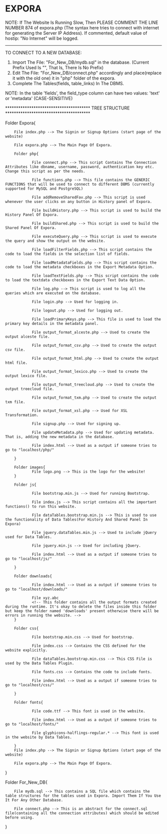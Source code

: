 # EXPORA

NOTE:
If The Website Is Running Slow, Then PLEASE COMMENT THE LINE NUMBER 874 of expora.php (The syntax here tries to connect with internet for generating the Server IP Address). If commented, default value of hostip: "No Internet" will be logged.

**************************************************************

TO CONNECT TO A NEW DATABASE:
1. Import The File: "For_New_DB/mydb.sql" in the database. (Current Prefix Used Is "", That Is, There Is No Prefix)
2. Edit The File: "For_New_DB/connect.php" accordingly and place(replace it with the old one) it in "php" folder of the expora.
3. Complete The Tables(fields, table_links) In The DBMS.

NOTE: In the table 'fields', the field_type column can have two values: 'text' or 'metadata' (CASE-SENSITIVE)

*************************************** TREE STRUCTURE ***************************************

Folder Expora{

		File index.php --> The Signin or Signup Options (start page of the website)

		File expora.php --> The Main Page Of Expora.

		Folder php{

				File connect.php --> This script Contains The Connection Attributes like dbname, username, password, authentication key etc. Change this script as per the needs.

				File functions.php --> This file contains the GENERIC FUNCTIONS that will be used to connect to different DBMS (currently supported for MySQL and PostgreSQL)

				File addRemoveSharedFav.php --> This script is used whenever the user clicks on any button in History panel of Expora.

				File buildHistory.php --> This script is used to build the History Panel Of Expora.

				File buildShared.php --> This script is used to build the Shared Panel Of Expora.

				File executeQuery.php --> This script is used to execute the query and show the output on the website.

				File loadFilterFields.php --> This script contains the code to load the fields in the selection list of fields.

				File loadMetadataFields.php --> This script contains the code to load the metadata checkboxes in the Export Metadata Option.

				File loadTextFields.php --> This script contains the code to load the textdata checkboxes in the Export Text Data Option.

				File log.php --> This script is used to log all the queries which are executed on the database.

				File login.php --> Used for logging in.

				File logout.php --> Used for logging out.

				File loadPrimaryKeys.php --> This file is used to load the primary key details in the metadata panel.

				File output_format_alceste.php --> Used to create the output alceste file.

				File output_format_csv.php --> Used to create the output csv file.

				File output_format_html.php --> Used to create the output html file.

				File output_format_lexico.php --> Used to create the output lexico file.

				File output_format_treecloud.php --> Used to create the output treecloud file.

				File output_format_txm.php --> Used to create the output txm file.

				File output_format_xsl.php --> Used for XSL Transformation.

				File signup.php --> Used for signing up.

				File updateMetadata.php --> Used for updating metadata. That is, adding the new metadata in the database.

				File index.html --> Used as a output if someone tries to go to "localhost/php/"
				
		}

		Folder images{
				File logo.png --> This is the logo for the website!
		}

		Folder js{

				File bootstrap.min.js --> Used for running Bootstrap.

				File index.js --> This script contains all the important functions() to run this website.

				File dataTables.bootstrap.min.js --> This is used to use the functionality of Data Tables(For History And Shared Panel In Expora)

				File jquery.dataTables.min.js --> Used to include jQuery used for Data Tables.

				File jquery.min.js --> Used for including jQuery.

				File index.html --> Used as a output if someone tries to go to "localhost/js/"

		}

		Folder downloads{

				File index.html --> Used as a output if someone tries to go to "localhost/downloads/"

				File xyz.abc
				<!-- This folder contains all the output formats created during the runtime. It's okay to delete the files inside this folder but keep the folder named 'downloads' present otherwise there will be errors in running the website. -->
		}

		Folder css{

				File bootstrap.min.css --> Used for bootstrap.

				File index.css --> Contains the CSS defined for the website explicitly.

				File dataTables.bootstrap.min.css --> This CSS File is used by the Data Tables Plugin.

				File fonts.css --> Contains the code to include fonts.

				File index.html --> Used as a output if someone tries to go to "localhost/css/"

		}

		Folder fonts{

				File code.ttf --> This font is used in the website.

				File index.html --> Used as a output if someone tries to go to "localhost/fonts/"

				File glyphicons-halflings-regular.* --> This font is used in the website by Data Tables.

		}
		File index.php --> The Signin or Signup Options (start page of the website)

		File expora.php --> The Main Page Of Expora.

}

Folder For_New_DB{
	
		File mydb.sql --> This contains a SQL file which contains the table structures for the tables used in Expora. Import Them If You Use It For Any Other Database.

		File connect.php --> This is an abstract for the connect.sql file(containing all the connection attributes) which should be edited before using.
}